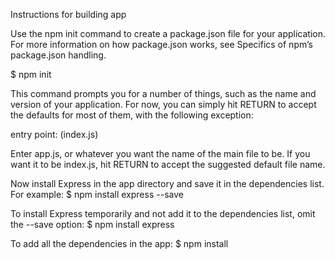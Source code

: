 Instructions for building app

Use the npm init command to create a package.json file for your application. For more information on how package.json works, see Specifics of npm’s package.json handling.


$ npm init

This command prompts you for a number of things, such as the name and version of your application. For now, you can simply hit RETURN to accept the defaults for most of them, with the following exception:

entry point: (index.js)

Enter app.js, or whatever you want the name of the main file to be. If you want it to be index.js, hit RETURN to accept the suggested default file name.

Now install Express in the app directory and save it in the dependencies list. For example:
$ npm install express --save

To install Express temporarily and not add it to the dependencies list, omit the --save option:
$ npm install express

To add all the dependencies in the app:
$ npm install



